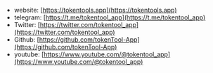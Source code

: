 - website: [https://tokentools.app](https://tokentools.app)
- telegram: [https://t.me/tokentool_app](https://t.me/tokentool_app)
- Twitter: [https://twitter.com/tokentool_app](https://twitter.com/tokentool_app)
- Github: [https://github.com/tokenTool-App](https://github.com/tokenTool-App)
- youtube: [https://www.youtube.com/@tokentool_app](https://www.youtube.com/@tokentool_app)
